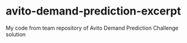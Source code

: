 # avito-demand-prediction-excerpt
My code from team repository of Avito Demand Prediction Challenge solution
